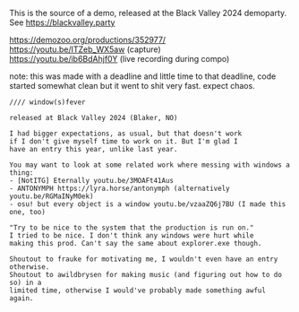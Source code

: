 This is the source of a demo, released at the Black Valley 2024
demoparty. See https://blackvalley.party

https://demozoo.org/productions/352977/  
https://youtu.be/ITZeb_WX5aw (capture)  
https://youtu.be/ib6BdAhjf0Y (live recording during compo)  

note: this was made with a deadline and little time to that deadline,
code started somewhat clean but it went to shit very fast. expect chaos.

```
//// window(s)fever

released at Black Valley 2024 (Blaker, NO)

I had bigger expectations, as usual, but that doesn't work
if I don't give myself time to work on it. But I'm glad I
have an entry this year, unlike last year.

You may want to look at some related work where messing with windows a thing:
- [NotITG] Eternally youtu.be/3MOAFt41Aus
- ANTONYMPH https://lyra.horse/antonymph (alternatively youtu.be/RGMaINyM0ek)
- osu! but every object is a window youtu.be/vzaaZQ6j7BU (I made this one, too)

"Try to be nice to the system that the production is run on."
I tried to be nice. I don't think any windows were hurt while
making this prod. Can't say the same about explorer.exe though.

Shoutout to frauke for motivating me, I wouldn't even have an entry otherwise.
Shoutout to awildbrysen for making music (and figuring out how to do so) in a
limited time, otherwise I would've probably made something awful again.
```
